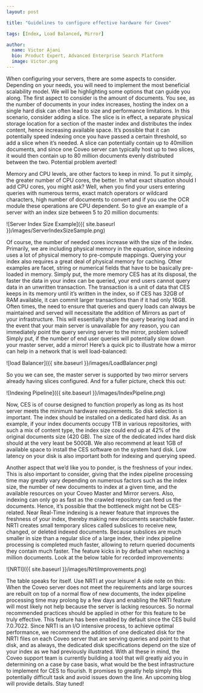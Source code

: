 ```yaml
---
layout: post

title: "Guidelines to configure effective hardware for Coveo"

tags: [Index, Load Balanced, Mirror]

author:
  name: Victor Ajani
  bio: Product Expert, Advanced Enterprise Search Platform
  image: Victor.png
---
```


When configuring your servers, there are some aspects to consider. Depending on your needs, you will need to implement the most beneficial scalability model. We will be highlighting some options that can guide you along.
The first aspect to consider is the amount of documents. You see, as the number of documents in your index increases, hosting the index on a single hard disk can often lead to size and performance limitations. In this scenario, consider adding a slice. The slice is in effect, a separate physical storage location for a section of the master index and distributes the index content, hence increasing available space. It’s possible that it can potentially speed indexing once you have passed a certain threshold, so add a slice when it’s needed. A slice can potentially contain up to 40million documents, and since one Coveo server can typically host up to two slices, it would then contain up to 80 million documents evenly distributed between the two. Potential problem averted! 

<!-- more -->

Memory and CPU levels, are other factors to keep in mind. To put it simply, the greater number of CPU cores, the better. In what exact situation should I add CPU cores, you might ask? Well, when you find your users entering queries with numerous terms, exact match operators or wildcard characters, high number of documents to convert and if you use the OCR module these operations are CPU dependent. So to give an example of a server with an index size between 5 to 20 million documents:

![Server Index Size Example]({{ site.baseurl }}/images/ServerIndexSizeSample.png)

Of course, the number of needed cores increase with the size of the index. Primarily, we are including physical memory in the equation, since indexing uses a lot of physical memory to pre-compute mappings. Querying your index also requires a great deal of physical memory for caching. Other examples are facet, string or numerical fields that have to be basically pre-loaded in memory. Simply put, the more memory CES has at its disposal, the faster the data in your index can be queried, your end users cannot query data in an unwritten transaction. The transaction is a unit of data that CES keeps in its memory until it’s written in the index, so if CES has 32GB of RAM available, it can commit larger transactions than if it had only 16GB. 
Often times, the need to ensure that queries and query loads can always be maintained and served will necessitate the addition of Mirrors as part of your infrastructure. This will essentially share the query bearing load and in the event that your main server is unavailable for any reason, you can immediately point the query serving server to the mirror, problem solved! Simply put, if the number of end user queries will potentially slow down your master server, add a mirror! Here’s a quick pic to illustrate how a mirror can help in a network that is well load-balanced:

![load Balancer]({{ site.baseurl }}/images/LoadBalancer.png)

So you we can see, the master server is supported by two mirror servers already having slices configured. And for a fuller picture, check this out:

![Indexing Pipeline]({{ site.baseurl }}/images/IndexPipeline.png)

Now, CES is of course designed to function properly as long as its host server meets the minimum hardware requirements. So disk selection is important. The index should be installed on a dedicated hard disk. As an example, if your index documents occupy 1TB in various repositories, with such a mix of content type, the index size could end up at 42% of the original documents size (420 GB). The size of the dedicated index hard disk should at the very least be 500GB. We also recommend at least 1GB of available space to install the CES software on the system hard disk. Low latency on your disk is also important both for indexing and querying speed.
 
Another aspect that we’d like you to ponder, is the freshness of your index. This is also important to consider, giving that the index pipeline processing time may greatly vary depending on numerous factors such as the index size, the number of new documents to index at a given time, and the available resources on your Coveo Master and Mirror servers. Also, indexing can only go as fast as the crawled repository can feed us the documents. Hence, it’s possible that the bottleneck might not be CES-related.
 Near Real-Time indexing is a newer feature that improves the freshness of your index, thereby making new documents searchable faster. NRTI creates small temporary slices called subslices to receive new, changed, or deleted indexed documents. Because subslices are much smaller in size than a regular slice of a large index, their index pipeline processing is completed much faster, allowing to return queried documents they contain much faster. The feature kicks in by default when reaching a million documents. Look at the below table for recorded improvements:

![NRTI]({{ site.baseurl }}/images/NrtiImprovements.png)

The table speaks for itself. Use NRTI at your leisure!
A side note on this: When the Coveo server does not meet the requirements and large sources are rebuilt on top of a normal flow of new documents, the index pipeline processing time may prolong by a few days and enabling the NRTI feature will most likely not help because the server is lacking resources.
So normal recommended practices should be applied in other for this feature to be truly effective. This feature has been enabled by default since the CES build 7.0.7022. Since NRTI is an I/O intensive process, to achieve optimal performance, we recommend the addition of one dedicated disk for the NRTI files on each Coveo server that are serving queries and point to that disk, and as always, the dedicated disk specifications depend on the size of your index as we had previously illustrated. 
With all these in mind, the Coveo support team is currently building a tool that will greatly aid you in determining on a case by case basis, what would be the best infrastructure to implement for CES to flourish. It promises to greatly help simply this potentially difficult task and avoid issues down the line. An upcoming blog will provide details.
Stay tuned! 



